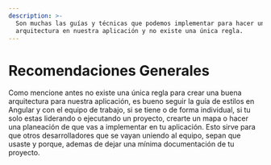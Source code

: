 ```yaml
---
description: >-
  Son muchas las guías y técnicas que podemos implementar para hacer una buena
  arquitectura en nuestra aplicación y no existe una única regla.
---
```


# Recomendaciones Generales

Como mencione antes no existe una única regla para crear una buena arquitectura para nuestra aplicación, es bueno seguir la guía de estilos en Angular y con el equipo de trabajo, si se tiene o de forma individual, si tu solo estas liderando o ejecutando un proyecto, crearte un mapa o hacer una planeación de que vas a implementar en tu aplicación. Esto sirve para que otros desarrolladores que se vayan uniendo al equipo, sepan que usaste y porque, ademas de dejar una mínima documentación de tu proyecto. 





